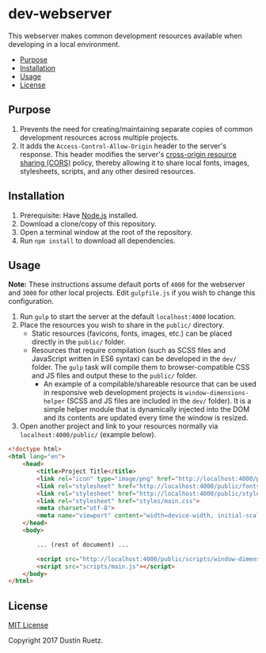 # dev-webserver

This webserver makes common development resources available when developing in a local environment.

<!-- START doctoc generated TOC please keep comment here to allow auto update -->
<!-- DON'T EDIT THIS SECTION, INSTEAD RE-RUN doctoc TO UPDATE -->


- [Purpose](#purpose)
- [Installation](#installation)
- [Usage](#usage)
- [License](#license)

<!-- END doctoc generated TOC please keep comment here to allow auto update -->

## Purpose

1. Prevents the need for creating/maintaining separate copies of common development resources across multiple projects.
1. It adds the `Access-Control-Allow-Origin` header to the server's response. This header modifies the server's [cross-origin resource sharing (CORS)][cors] policy, thereby allowing it to share local fonts, images, stylesheets, scripts, and any other desired resources.

## Installation

1. Prerequisite: Have [Node.js][node-js] installed.
1. Download a clone/copy of this repository.
1. Open a terminal window at the root of the repository.
1. Run `npm install` to download all dependencies.

## Usage

**Note:** These instructions assume default ports of `4000` for the webserver and `3000` for other local projects. Edit `gulpfile.js` if you wish to change this configuration.

1. Run `gulp` to start the server at the default `localhost:4000` location.
1. Place the resources you wish to share in the `public/` directory.
    * Static resources (favicons, fonts, images, etc.) can be placed directly in the `public/` folder.
    * Resources that require compilation (such as SCSS files and JavaScript written in ES6 syntax) can be developed in the `dev/` folder. The `gulp` task will compile them to browser-compatible CSS and JS files and output these to the `public/` folder.
        * An example of a compilable/shareable resource that can be used in responsive web development projects is `window-dimensions-helper` (SCSS and JS files are included in the `dev/` folder). It is a simple helper module that is dynamically injected into the DOM and its contents are updated every time the window is resized.
1. Open another project and link to your resources normally via `localhost:4000/public/` (example below).

```html
<!doctype html>
<html lang="en">
    <head>
        <title>Project Title</title>
        <link rel="icon" type="image/png" href="http://localhost:4000/public/icons/special-dev-favicon.png">
        <link rel="stylesheet" href="http://localhost:4000/public/fonts/special-font.css">
        <link rel="stylesheet" href="http://localhost:4000/public/styles/window-dimensions-helper.css">
        <link rel="stylesheet" href="styles/main.css">
        <meta charset="utf-8">
        <meta name="viewport" content="width=device-width, initial-scale=1.0">
    </head>
    <body>

        ... (rest of document) ...

        <script src="http://localhost:4000/public/scripts/window-dimensions-helper.js"></script>
        <script src="scripts/main.js"></script>
    </body>
</html>
```

## License

[MIT License][mit-license]

Copyright 2017 Dustin Ruetz.

[cors]: https://enable-cors.org
[node-js]: https://nodejs.org/en
[mit-license]: https://opensource.org/licenses/MIT